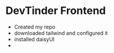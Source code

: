 # DevTinder Frontend

- Created my repo
- downloaded tailwind and configured it
- installed daisyUI
- 